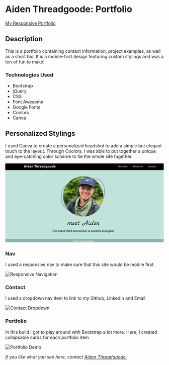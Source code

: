 # Aiden Threadgoode: Portfolio

[My Responsive Portfolio](https://a-thread.github.io/Aiden-Threadgoode-Portfolio/)

## Description
This is a portfolio containing contact information, project examples, as well as a short bio. It is a mobile-first design featuring custom stylings and was a ton of fun to make!

### Technologies Used
- Bootstrap
- jQuery
- CSS
- Font Awesome
- Google Fonts
- Coolors
- Canva

## Personalized Stylings
I used Canva to create a personalized headshot to add a simple but elegant touch to the layout. Through Coolors, I was able to put together a unique and eye-catching color scheme to tie the whole site together

![About Me](./assets/images/intro.png)

### Nav
I used a responsive nav to make sure that this site would be mobile first.

![Responsive Navigation](./assets/images/responsive.gif)

### Contact
I used a dropdown nav item to link to my Github, LinkedIn and Email

![Contact Dropdown](./assets/images/contact.gif)

### Portfolio
In this build I got to play around with Bootstrap a lot more. Here, I created collapsable cards for each portfolio item

![Portfolio Demo](./assets/images/portfolio.gif)


*If you like what you see here, contact [Aiden Threadgoode.](mailto:aiden.threadgoode@gmail.com)*